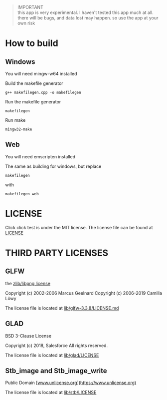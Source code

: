 > IMPORTANT \
> this app is very experimental. I haven't tested this app much at all. there
will be bugs, and data lost may happen. so use the app at your own risk

# How to build

## Windows
You will need mingw-w64 installed

Build the makefile generator

```
g++ makefilegen.cpp -o makefilegen
```

Run the makefile generator

```
makefilegen
```

Run make

```
mingw32-make
```

## Web
You will need emscripten installed

The same as building for windows, but replace

```
makefilegen
```

with

```
makefilegen web
```


# LICENSE
Click click test is under the MIT license. The license file can be found at [LICENSE](LICENSE)

# THIRD PARTY LICENSES
## GLFW
the [zlib/libpng license](https://www.glfw.org/license.html)

Copyright (c) 2002-2006 Marcus Geelnard
Copyright (c) 2006-2019 Camilla Löwy

The license file is located at [lib/glfw-3.3.8/LICENSE.md](lib/glfw-3.3.8/LICENSE.md)

## GLAD
BSD 3-Clause License

Copyright (c) 2018, Salesforce
All rights reserved.

The license file is located at [lib/glad/LICENSE](lib/glad/LICENSE)

## Stb_image and Stb_image_write
Public Domain [www.unlicense.org](https://www.unlicense.org)

The license file is located at [lib/stb/LICENSE](lib/stb/LICENSE)
